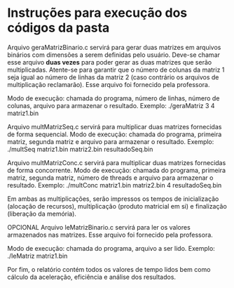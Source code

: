 # Instruções para execução dos códigos da pasta

Arquivo geraMatrizBinario.c servirá para gerar duas matrizes em arquivos binários com dimensões a serem definidas pelo usuário.
Deve-se chamar esse arquivo **duas vezes** para poder gerar as duas matrizes que serão multiplicadas. 
Atente-se para garantir que o número de colunas da matriz 1 seja igual ao número de linhas da matriz 2 (caso contrário os arquivos de multiplicação reclamarão). 
Esse arquivo foi fornecido pela professora.

Modo de execução: chamada do programa, número de linhas, número de colunas, arquivo para armazenar o resultado.
Exemplo: ./geraMatriz 3 4 matriz1.bin

Arquivo multMatrizSeq.c servirá para multiplicar duas matrizes fornecidas de forma sequencial.
Modo de execução: chamada do programa, primeira matriz, segunda matriz e arquivo para armazenar o resultado.
Exemplo: ./multSeq matriz1.bin matriz2.bin resultadoSeq.bin

Arquivo multMatrizConc.c servirá para multiplicar duas matrizes fornecidas de forma concorrente.
Modo de execução: chamada do programa, primeira matriz, segunda matriz, número de threads e arquivo para armazenar o resultado.
Exemplo: ./multConc matriz1.bin matriz2.bin 4 resultadoSeq.bin

Em ambas as multiplicações, serão impressos os tempos de inicialização (alocação de recursos), 
multiplicação (produto matricial em si) e finalização (liberação da memória).

OPCIONAL 
Arquivo leMatrizBinario.c servirá para ler os valores armazenados nas matrizes.
Esse arquivo foi fornecido pela professora.

Modo de execução: chamada do programa, arquivo a ser lido.
Exemplo: ./leMatriz matriz1.bin



Por fim, o relatório contém todos os valores de tempo lidos bem como cálculo da aceleração, eficiência e análise dos resultados.

